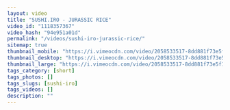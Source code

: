 ```yaml
---
layout: video
title: "SUSHI.IRO - JURASSIC RICE"
video_id: "1118357367"
video_hash: "94e951a01d"
permalink: "/videos/sushi-iro-jurassic-rice/"
sitemap: true
thumbnail_mobile: "https://i.vimeocdn.com/video/2058533517-8dd881f73e5f11de0a5bb3598e26451e3747eaa1f9e7b2bf8254f7a8ebea8940-d_640x360?&r=pad&region=us"
thumbnail_desktop: "https://i.vimeocdn.com/video/2058533517-8dd881f73e5f11de0a5bb3598e26451e3747eaa1f9e7b2bf8254f7a8ebea8940-d_960x540?&r=pad&region=us"
thumbnail_large: "https://i.vimeocdn.com/video/2058533517-8dd881f73e5f11de0a5bb3598e26451e3747eaa1f9e7b2bf8254f7a8ebea8940-d_1280x720?&r=pad&region=us"
tags_category: [short]
tags_photos: []
tags_slugs: [sushi-iro]
tags_videos: []
description: ""
---
```

